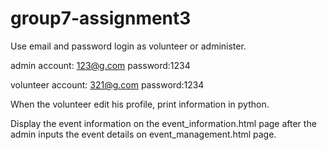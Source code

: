 # group7-assignment3
  Use email and password login as volunteer or administer.
  
  admin account: 123@g.com   password:1234
  
  volunteer account: 321@g.com   password:1234

  When the volunteer edit his profile, print information in python.
  
  Display the event information on the event_information.html page after the admin inputs the 
event details on event_management.html page.
